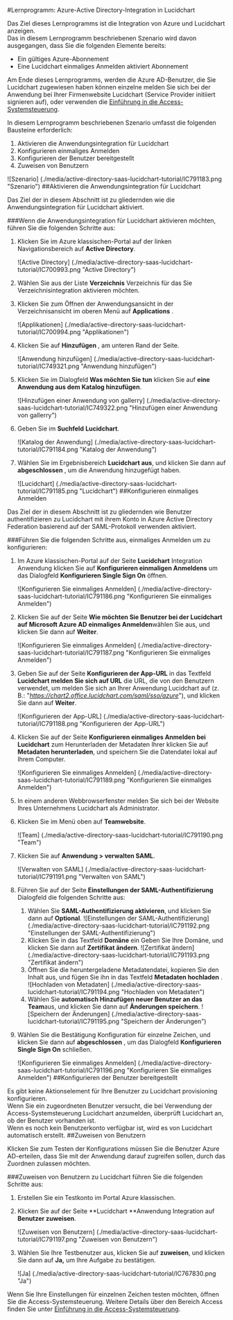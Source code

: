 <properties 
    pageTitle="Lernprogramm: Azure-Active Directory-Integration in Lucidchart | Microsoft Azure" 
    description="Informationen Sie zur Verwendung von Lucidchart mit Azure Active Directory einmaliges Anmelden, automatisierte Bereitstellung und mehr aktivieren!" 
    services="active-directory" 
    authors="jeevansd"  
    documentationCenter="na" 
    manager="femila"/>
<tags 
    ms.service="active-directory" 
    ms.devlang="na" 
    ms.topic="article" 
    ms.tgt_pltfrm="na" 
    ms.workload="identity" 
    ms.date="09/29/2016" 
    ms.author="jeedes" />

#<a name="tutorial-azure-active-directory-integration-with-lucidchart"></a>Lernprogramm: Azure-Active Directory-Integration in Lucidchart
  
Das Ziel dieses Lernprogramms ist die Integration von Azure und Lucidchart anzeigen.  
Das in diesem Lernprogramm beschriebenen Szenario wird davon ausgegangen, dass Sie die folgenden Elemente bereits:

-   Ein gültiges Azure-Abonnement
-   Eine Lucidchart einmaliges Anmelden aktiviert Abonnement
  
Am Ende dieses Lernprogramms, werden die Azure AD-Benutzer, die Sie Lucidchart zugewiesen haben können einzelne melden Sie sich bei der Anwendung bei Ihrer Firmenwebsite Lucidchart (Service Provider initiiert signieren auf), oder verwenden die [Einführung in die Access-Systemsteuerung](active-directory-saas-access-panel-introduction.md).
  
In diesem Lernprogramm beschriebenen Szenario umfasst die folgenden Bausteine erforderlich:

1.  Aktivieren die Anwendungsintegration für Lucidchart
2.  Konfigurieren einmaliges Anmelden
3.  Konfigurieren der Benutzer bereitgestellt
4.  Zuweisen von Benutzern

![Szenario] (./media/active-directory-saas-lucidchart-tutorial/IC791183.png "Szenario")
##<a name="enabling-the-application-integration-for-lucidchart"></a>Aktivieren die Anwendungsintegration für Lucidchart
  
Das Ziel der in diesem Abschnitt ist zu gliedernden wie die Anwendungsintegration für Lucidchart aktiviert.

###<a name="to-enable-the-application-integration-for-lucidchart-perform-the-following-steps"></a>Wenn die Anwendungsintegration für Lucidchart aktivieren möchten, führen Sie die folgenden Schritte aus:

1.  Klicken Sie im Azure klassischen-Portal auf der linken Navigationsbereich auf **Active Directory**.

    ![Active Directory] (./media/active-directory-saas-lucidchart-tutorial/IC700993.png "Active Directory")

2.  Wählen Sie aus der Liste **Verzeichnis** Verzeichnis für das Sie Verzeichnisintegration aktivieren möchten.

3.  Klicken Sie zum Öffnen der Anwendungsansicht in der Verzeichnisansicht im oberen Menü auf **Applications** .

    ![Applikationen] (./media/active-directory-saas-lucidchart-tutorial/IC700994.png "Applikationen")

4.  Klicken Sie auf **Hinzufügen** , am unteren Rand der Seite.

    ![Anwendung hinzufügen] (./media/active-directory-saas-lucidchart-tutorial/IC749321.png "Anwendung hinzufügen")

5.  Klicken Sie im Dialogfeld **Was möchten Sie tun** klicken Sie auf **eine Anwendung aus dem Katalog hinzufügen**.

    ![Hinzufügen einer Anwendung von gallerry] (./media/active-directory-saas-lucidchart-tutorial/IC749322.png "Hinzufügen einer Anwendung von gallerry")

6.  Geben Sie im **Suchfeld** **Lucidchart**.

    ![Katalog der Anwendung] (./media/active-directory-saas-lucidchart-tutorial/IC791184.png "Katalog der Anwendung")

7.  Wählen Sie im Ergebnisbereich **Lucidchart aus**, und klicken Sie dann auf **abgeschlossen** , um die Anwendung hinzugefügt haben.

    ![Lucidchart] (./media/active-directory-saas-lucidchart-tutorial/IC791185.png "Lucidchart")
##<a name="configuring-single-sign-on"></a>Konfigurieren einmaliges Anmelden
  
Das Ziel der in diesem Abschnitt ist zu gliedernden wie Benutzer authentifizieren zu Lucidchart mit ihrem Konto in Azure Active Directory Federation basierend auf der SAML-Protokoll verwenden aktiviert.

###<a name="to-configure-single-sign-on-perform-the-following-steps"></a>Führen Sie die folgenden Schritte aus, einmaliges Anmelden um zu konfigurieren:

1.  Im Azure klassischen-Portal auf der Seite **Lucidchart** Integration Anwendung klicken Sie auf **Konfigurieren einmaligen Anmeldens** um das Dialogfeld **Konfigurieren Single Sign On** öffnen.

    ![Konfigurieren Sie einmaliges Anmelden] (./media/active-directory-saas-lucidchart-tutorial/IC791186.png "Konfigurieren Sie einmaliges Anmelden")

2.  Klicken Sie auf der Seite **Wie möchten Sie Benutzer bei der Lucidchart auf** **Microsoft Azure AD einmaliges Anmelden**wählen Sie aus, und klicken Sie dann auf **Weiter**.

    ![Konfigurieren Sie einmaliges Anmelden] (./media/active-directory-saas-lucidchart-tutorial/IC791187.png "Konfigurieren Sie einmaliges Anmelden")

3.  Geben Sie auf der Seite **Konfigurieren der App-URL** in das Textfeld **Lucidchart melden Sie sich auf URL** die URL, die von den Benutzern verwendet, um melden Sie sich an Ihrer Anwendung Lucidchart auf (z. B.: "*https://chart2.office.lucidchart.com/saml/sso/azure*"), und klicken Sie dann auf **Weiter**.

    ![Konfigurieren der App-URL] (./media/active-directory-saas-lucidchart-tutorial/IC791188.png "Konfigurieren der App-URL")

4.  Klicken Sie auf der Seite **Konfigurieren einmaliges Anmelden bei Lucidchart** zum Herunterladen der Metadaten Ihrer klicken Sie auf **Metadaten herunterladen**, und speichern Sie die Datendatei lokal auf Ihrem Computer.

    ![Konfigurieren Sie einmaliges Anmelden] (./media/active-directory-saas-lucidchart-tutorial/IC791189.png "Konfigurieren Sie einmaliges Anmelden")

5.  In einem anderen Webbrowserfenster melden Sie sich bei der Website Ihres Unternehmens Lucidchart als Administrator.

6.  Klicken Sie im Menü oben auf **Teamwebsite**.

    ![Team] (./media/active-directory-saas-lucidchart-tutorial/IC791190.png "Team")

7.  Klicken Sie auf **Anwendung \> verwalten SAML**.

    ![Verwalten von SAML] (./media/active-directory-saas-lucidchart-tutorial/IC791191.png "Verwalten von SAML")

8.  Führen Sie auf der Seite **Einstellungen der SAML-Authentifizierung** Dialogfeld die folgenden Schritte aus:

    1.  Wählen Sie **SAML-Authentifizierung aktivieren**, und klicken Sie dann auf **Optional**.
        ![Einstellungen der SAML-Authentifizierung] (./media/active-directory-saas-lucidchart-tutorial/IC791192.png "Einstellungen der SAML-Authentifizierung")
    2.  Klicken Sie in das Textfeld **Domäne** ein Geben Sie Ihre Domäne, und klicken Sie dann auf **Zertifikat ändern**.
        ![Zertifikat ändern] (./media/active-directory-saas-lucidchart-tutorial/IC791193.png "Zertifikat ändern")
    3.  Öffnen Sie die heruntergeladene Metadatendatei, kopieren Sie den Inhalt aus, und fügen Sie ihn in das Textfeld **Metadaten hochladen** .
        ![Hochladen von Metadaten] (./media/active-directory-saas-lucidchart-tutorial/IC791194.png "Hochladen von Metadaten")
    4.  Wählen Sie **automatisch Hinzufügen neuer Benutzer an das Team**aus, und klicken Sie dann auf **Änderungen speichern**.
        ![Speichern der Änderungen] (./media/active-directory-saas-lucidchart-tutorial/IC791195.png "Speichern der Änderungen")

9.  Wählen Sie die Bestätigung Konfiguration für einzelne Zeichen, und klicken Sie dann auf **abgeschlossen** , um das Dialogfeld **Konfigurieren Single Sign On** schließen.

    ![Konfigurieren Sie einmaliges Anmelden] (./media/active-directory-saas-lucidchart-tutorial/IC791196.png "Konfigurieren Sie einmaliges Anmelden")
##<a name="configuring-user-provisioning"></a>Konfigurieren der Benutzer bereitgestellt
  
Es gibt keine Aktionselement für Ihre Benutzer zu Lucidchart provisioning konfigurieren.  
Wenn Sie ein zugeordneten Benutzer versucht, die bei Verwendung der Access-Systemsteuerung Lucidchart anzumelden, überprüft Lucidchart an, ob der Benutzer vorhanden ist.  
Wenn es noch kein Benutzerkonto verfügbar ist, wird es von Lucidchart automatisch erstellt.
##<a name="assigning-users"></a>Zuweisen von Benutzern
  
Klicken Sie zum Testen der Konfigurations müssen Sie die Benutzer Azure AD-erteilen, dass Sie mit der Anwendung darauf zugreifen sollen, durch das Zuordnen zulassen möchten.

###<a name="to-assign-users-to-lucidchart-perform-the-following-steps"></a>Zuweisen von Benutzern zu Lucidchart führen Sie die folgenden Schritte aus:

1.  Erstellen Sie ein Testkonto im Portal Azure klassischen.

2.  Klicken Sie auf der Seite **Lucidchart **Anwendung Integration auf **Benutzer zuweisen**.

    ![Zuweisen von Benutzern] (./media/active-directory-saas-lucidchart-tutorial/IC791197.png "Zuweisen von Benutzern")

3.  Wählen Sie Ihre Testbenutzer aus, klicken Sie auf **zuweisen**, und klicken Sie dann auf **Ja,** um Ihre Aufgabe zu bestätigen.

    ![Ja] (./media/active-directory-saas-lucidchart-tutorial/IC767830.png "Ja")
  
Wenn Sie Ihre Einstellungen für einzelnen Zeichen testen möchten, öffnen Sie die Access-Systemsteuerung. Weitere Details über den Bereich Access finden Sie unter [Einführung in die Access-Systemsteuerung](active-directory-saas-access-panel-introduction.md).